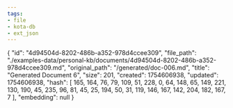 ```yaml
---
tags:
- file
- kota-db
- ext_json
---
```

{
  "id": "4d94504d-8202-486b-a352-978d4ccee309",
  "file_path": "./examples-data/personal-kb/documents/4d94504d-8202-486b-a352-978d4ccee309.md",
  "original_path": "/generated/doc-006.md",
  "title": "Generated Document 6",
  "size": 201,
  "created": 1754606938,
  "updated": 1754606938,
  "hash": [
    165,
    164,
    76,
    79,
    109,
    51,
    228,
    0,
    64,
    148,
    65,
    149,
    221,
    130,
    190,
    45,
    235,
    96,
    81,
    45,
    25,
    194,
    50,
    31,
    119,
    146,
    167,
    142,
    204,
    182,
    167,
    7
  ],
  "embedding": null
}